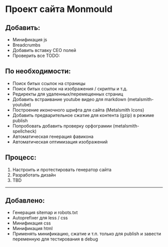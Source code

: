 # Проект сайта Monmould

## Добавить:
* Минификация js
* Breadcrumbs
* Добавить вставку СЕО полей
* Проверить все TODO:

## По необходимости:
* Поиск битых ссылок на страницы
* Поиск битых ссылок на изображения / скрипты и т.д.
* Редиректы для удаленных/перемещенных страниц
* Добавить встраивание youtube видео для markdown (metalsmith-youtube)
* Построение иконочного шрифта для сайта (Metalsmith Icons)
* Добавить предварительное сжатие для контента (gzip) в режиме publish
* Попробовать добавить проверку орфограмии (metalsmith-spellcheck)
* Автоматическая генерация фавикона
* Автоматическая оптимизация изображений

## Процесс:
1. Настроить и протестировать генератор сайта
2. Разработать дизайн
3. TBD

--------------------------------------------
## Добавлено:
* Генерация sitemap и robots.txt
* Autoprefixer для less / css
* Минификация css
* Минификация html
* Применять минификацию, сжатие и т.п. только для publish и завести переменную для тестирования в debug
